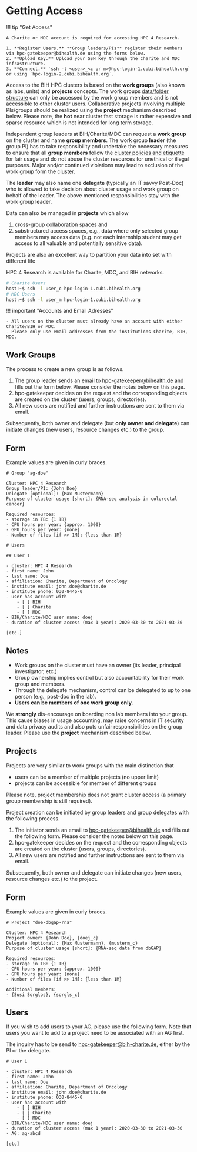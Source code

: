 # Getting Access

!!! tip "Get Access"

    A Charite or MDC account is required for accessing HPC 4 Research.

    1. **Register Users.** **Group leaders/PIs** register their members via hpc-gatekeeper@bihealth.de using the forms below.
    2. **Upload Key.** Upload your SSH key through the Charite and MDC infrastructure.
    3. **Connect.** `ssh -l <user>_<c or m>@hpc-login-1.cubi.bihealth.org` or using `hpc-login-2.cubi.bihealth.org`.

Access to the BIH HPC clusters is based on the **work groups** (also known as labs, units) and **projects** concepts. 
The work groups [data/folder structure](../../storage/storage-locations/) can only be accessed by the work group members and is not accessible to other cluster users.
Collaborative projects involving multiple PIs/groups should be realized using the **project** mechanism described below.
Please note, the **hot** near cluster fast storage is rather expensive and sparse resource which is not intended for long term storage. 

Independent group leaders at BIH/Charité/MDC can request a **work group** on the cluster and name **group members**. 
The work group **leader** (the group PI) has to take responsibility and undertake the necessary measures to ensure that all **group members** follow the [cluster policies and etiquette](../policies/) for fair usage and do not abuse the cluster resources for unethical or illegal purposes.
Major and/or continued violations may lead to exclusion of the work group form the cluster.  

The **leader** may also name one **delegate** (typically an IT savvy Post-Doc) who is allowed to take decision about cluster usage and work group on behalf of the leader. 
The above mentioned responsibilities stay with the work group leader.  

Data can also be managed in **projects** which allow 

1. cross-group collaboration spaces and
2. substructured access spaces, e.g., data where only selected group members may access data (e.g. not each internship student may get access to all valuable and potentially sensitive data).

Projects are also an excellent way to partition your data into set with different life 

HPC 4 Research is available for Charite, MDC, and BIH networks.

```bash
# Charite Users
host:~$ ssh -l user_c hpc-login-1.cubi.bihealth.org
# MDC Users
host:~$ ssh -l user_m hpc-login-1.cubi.bihealth.org
```

!!! important "Accounts and Email Adresses"

    - All users on the cluster must already have an account with either Charite/BIH or MDC.
    - Please only use email addresses from the institutions Charite, BIH, MDC.

## Work Groups

The process to create a new group is as follows.

1. The group leader sends an email to hpc-gatekeeper@bihealth.de and fills out the form below.
   Please consider the notes below on this page.
2. hpc-gatekeeper decides on the request and the corresponding objects are created on the cluster (users, groups, directories).
3. All new users are notified and further instructions are sent to them via email.

Subsequently, both owner and delegate (but **only owner and delegate**) can initiate changes (new users, resource changes etc.) to the group.

## Form

Example values are given in curly braces.

```
# Group "ag-doe"

Cluster: HPC 4 Research
Group leader/PI: {John Doe}
Delegate [optional]: {Max Mustermann}
Purpose of cluster usage [short]: {RNA-seq analysis in colorectal cancer}

Required resources:
- storage in TB: {1 TB}
- CPU hours per year: {approx. 1000}
- GPU hours per year: {none}
- Number of files [if >> 1M]: {less than 1M}

# Users

## User 1

- cluster: HPC 4 Research
- first name: John
- last name: Doe
- affiliation: Charite, Department of Oncology
- institute email: john.doe@charite.de
- institute phone: 030-8445-0
- user has account with
    - [ ] BIH
    - [ ] Charite
    - [ ] MDC
- BIH/Charite/MDC user name: doej
- duration of cluster access (max 1 year): 2020-03-30 to 2021-03-30

[etc.]
```

## Notes

- Work groups on the cluster must have an owner (its leader, principal investigator, etc.)
- Group ownership implies control but also accountability for their work group and members.
- Through the delegate mechanism, control can be delegated to up to one person (e.g., post-doc in the lab).
- **Users can be members of one work group only.**

We **strongly** dis-encourage on boarding non lab members into your group. 
This cause biases in usage accounting, may raise concerns in IT security and data privacy audits and also puts unfair responsibilities on the group leader. 
Please use the **project** mechanism described below. 

## Projects

Projects are very similar to work groups with the main distinction that
- users can be a member of multiple projects (no upper limit) 
- projects can be accessible for member of different groups 

Please note, project membership does not grant cluster access (a primary group membership is still required).

Project creation can be initiated by group leaders and group delegates with the following process.

1. The initiator sends an email to hpc-gatekeeper@bihealth.de and fills out the following form.
   Please consider the notes below on this page.
2. hpc-gatekeeper decides on the request and the corresponding objects are created on the cluster (users, groups, directories).
3. All new users are notified and further instructions are sent to them via email.

Subsequently, both owner and delegate can initiate changes (new users, resource changes etc.) to the project. 

## Form

Example values are given in curly braces.

```
# Project "doe-dbgap-rna"

Cluster: HPC 4 Research
Project owner: {John Doe}, {doej_c}
Delegate [optional]: {Max Mustermann}, {musterm_c}
Purpose of cluster usage [short]: {RNA-seq data from dbGAP}

Required resources:
- storage in TB: {1 TB}
- CPU hours per year: {approx. 1000}
- GPU hours per year: {none}
- Number of files [if >> 1M]: {less than 1M}

Additional members:
- {Susi Sorglos}, {sorgls_c}
```

## Users

If you wish to add users to your AG, please use the following form. Note that users you want to add to a project need to be associated with an AG first.

The inquiry has to be send to hpc-gatekeeper@bih-charite.de, either by the PI or the delegate.

```
# User 1

- cluster: HPC 4 Research
- first name: John
- last name: Doe
- affiliation: Charite, Department of Oncology
- institute email: john.doe@charite.de
- institute phone: 030-8445-0
- user has account with
    - [ ] BIH
    - [ ] Charite
    - [ ] MDC
- BIH/Charite/MDC user name: doej
- duration of cluster access (max 1 year): 2020-03-30 to 2021-03-30
- AG: ag-abcd

[etc]
```
